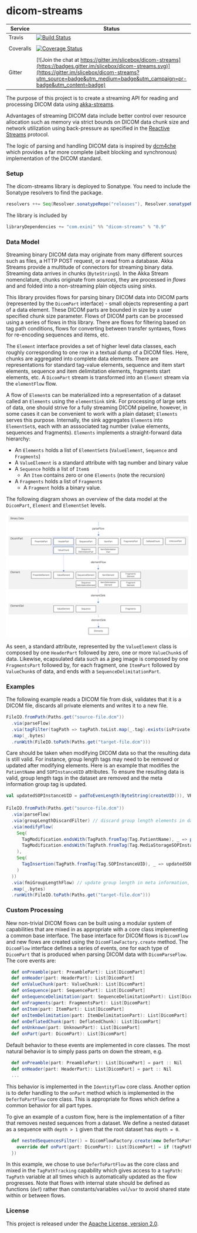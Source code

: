 # dicom-streams

Service | Status | Description
------- | ------ | -----------
Travis            | [![Build Status](https://travis-ci.org/slicebox/dicom-streams.svg?branch=develop)](https://travis-ci.org/slicebox/dicom-streams.svg?branch=develop) | [Tests](https://travis-ci.org/slicebox/dicom-streams/)
Coveralls         | [![Coverage Status](https://coveralls.io/repos/github/slicebox/dicom-streams/badge.svg?branch=develop)](https://coveralls.io/github/slicebox/dicom-streams?branch=develop) | Code coverage
Gitter            | [![Join the chat at https://gitter.im/slicebox/dicom-streams](https://badges.gitter.im/slicebox/dicom-streams.svg)](https://gitter.im/slicebox/dicom-streams?utm_source=badge&utm_medium=badge&utm_campaign=pr-badge&utm_content=badge) | Chatroom

The purpose of this project is to create a streaming API for reading and processing DICOM data using [akka-streams](http://doc.akka.io/docs/akka/current/scala/stream/index.html). 

Advantages of streaming DICOM data include better control over resource allocation such as memory via strict bounds on 
DICOM data chunk size and network utilization using back-pressure as specified in the 
[Reactive Streams](http://www.reactive-streams.org/) protocol.

The logic of parsing and handling DICOM data is inspired by [dcm4che](https://github.com/dcm4che/dcm4che)
which provides a far more complete (albeit blocking and synchronous) implementation of the DICOM standard.

### Setup

The dicom-streams library is deployed to Sonatype. You need to include the Sonatype resolvers to find the package.

```scala
resolvers ++= Seq(Resolver.sonatypeRepo("releases"), Resolver.sonatypeRepo("snapshots"))
```

The library is included by
```scala
libraryDependencies += "com.exini" %% "dicom-streams" % "0.9"
```

### Data Model

Streaming binary DICOM data may originate from many different sources such as files, a HTTP POST request, or a read from
a database. Akka Streams provide a multitude of connectors for streaming binary data. Streaming data arrives in chunks
(`ByteString`s). In the Akka Stream nomenclature, chunks originate from _sources_, they are processed in _flows_ and
and folded into a non-streaming plain objects using _sinks_. 

This library provides flows for parsing binary DICOM data into DICOM parts (represented by the `DicomPart` interface) - 
small objects representing a part of a data element. These DICOM parts are bounded in size by a user specified chunk 
size parameter. Flows of DICOM parts can be processed using a series of flows in this library. There are flows for 
filtering based on tag path conditions, flows for converting between transfer syntaxes, flows for re-encoding sequences 
and items, etc. 

The `Element` interface provides a set of higher level data classes, each roughly corresponding to one row in a textual
dump of a DICOM files. Here, chunks are aggregated into complete data elements. There are representations for standard
tag-value elements, sequence and item start elements, sequence and item delimitation elements, fragments start elements,
etc. A `DicomPart` stream is transformed into an `Element` stream via the `elementFlow` flow.

A flow of `Element`s can be materialized into a representation of a dataset called an `Elements` using the `elementSink`
sink. For processing of large sets of data, one should strive for a fully streaming DICOM pipeline, however, in some 
cases it can be convenient to work with a plain dataset; `Elements` serves this purpose. Internally, the sink aggregates
`Element`s into `ElementSet`s, each with an asssociated tag number (value elements, sequences and fragments). `Elements`
implements a straight-forward data hierarchy:
* An `Elements` holds a list of `ElementSet`s (`ValueElement`, `Sequence` and `Fragments`)
* A `ValueElement` is a standard attribute with tag number and binary value
* A `Sequence` holds a list of `Item`s
  * An `Item` contains zero or one `Elements` (note the recursion)
* A `Fragments` holds a list of `Fragment`s
  * A `Fragment` holds a binary value. 

The following diagram shows an overview of the data model at the `DicomPart`, `Element` and `ElementSet` levels.

![Data model](README/data-model.png)

As seen, a standard attribute, represented by the `ValueElement` class is composed by one `HeaderPart` followed by zero,
one or more `ValueChunk`s of data. Likewise, ecapsulated data such as a jpeg image is composed by one `FragmentsPart`
followed by, for each fragment, one `ItemPart` followed by `ValueChunk`s of data, and ends with a
`SequenceDelimitationPart`.

### Examples

The following example reads a DICOM file from disk, validates that it is a DICOM file, discards all private elements
and writes it to a new file.

```scala
FileIO.fromPath(Paths.get("source-file.dcm"))
  .via(parseFlow)
  .via(tagFilter(tagPath => tagPath.toList.map(_.tag).exists(isPrivate))) // no private elements anywhere on tag path
  .map(_.bytes)
  .runWith(FileIO.toPath(Paths.get("target-file.dcm")))
```

Care should be taken when modifying DICOM data so that the resulting data is still valid. For instance, group length
tags may need to be removed or updated after modifying elements. Here is an example that modifies the `PatientName`
and `SOPInstanceUID` attributes. To ensure the resulting data is valid, group length tags in the dataset are removed and
the meta information group tag is updated.

```scala
val updatedSOPInstanceUID = padToEvenLength(ByteString(createUID()), VR.UI)

FileIO.fromPath(Paths.get("source-file.dcm"))
  .via(parseFlow)
  .via(groupLengthDiscardFilter) // discard group length elements in dataset
  .via(modifyFlow(
    Seq(
      TagModification.endsWith(TagPath.fromTag(Tag.PatientName), _ => padToEvenLength(ByteString("John Doe"), VR.PN)),
      TagModification.endsWith(TagPath.fromTag(Tag.MediaStorageSOPInstanceUID), _ => updatedSOPInstanceUID)
    ), 
    Seq(
      TagInsertion(TagPath.fromTag(Tag.SOPInstanceUID), _ => updatedSOPInstanceUID)
    )
  ))
  .via(fmiGroupLengthFlow) // update group length in meta information, if present
  .map(_.bytes)
  .runWith(FileIO.toPath(Paths.get("target-file.dcm")))
```

### Custom Processing
New non-trivial DICOM flows can be built using a modular system of capabilities that are mixed in as appropriate with a 
core class implementing a common base interface. The base interface for DICOM flows is `DicomFlow` and new flows are 
created using the `DicomFlowFactory.create` method. The `DicomFlow` interface defines a series of events, one for each
type of `DicomPart` that is produced when parsing DICOM data with `DicomParseFlow`. The core events are:
```scala
  def onPreamble(part: PreamblePart): List[DicomPart]
  def onHeader(part: HeaderPart): List[DicomPart]
  def onValueChunk(part: ValueChunk): List[DicomPart]
  def onSequence(part: SequencePart): List[DicomPart]
  def onSequenceDelimitation(part: SequenceDelimitationPart): List[DicomPart]
  def onFragments(part: FragmentsPart): List[DicomPart]
  def onItem(part: ItemPart): List[DicomPart]
  def onItemDelimitation(part: ItemDelimitationPart): List[DicomPart]
  def onDeflatedChunk(part: DeflatedChunk): List[DicomPart]
  def onUnknown(part: UnknownPart): List[DicomPart]
  def onPart(part: DicomPart): List[DicomPart]
```
Default behavior to these events are implemented in core classes. The most natural behavior is to simply pass parts on
down the stream, e.g. 
```scala
  def onPreamble(part: PreamblePart): List[DicomPart] = part :: Nil
  def onHeader(part: HeaderPart): List[DicomPart] = part :: Nil
  ...
```
This behavior is implemented in the `IdentityFlow` core class. Another option is to defer handling to the `onPart` method
which is implemented in the `DeferToPartFlow` core class. This is appropriate for flows which define a common 
behavior for all part types. 

To give an example of a custom flow, here is the implementation of a filter that removes 
nested sequences from a dataset. We define a nested dataset as a sequence with `depth > 1` given that the root dataset 
has `depth = 0`.
```scala
  def nestedSequencesFilter() = DicomFlowFactory.create(new DeferToPartFlow[DicomPart] with TagPathTracking[DicomPart] {
    override def onPart(part: DicomPart): List[DicomPart] = if (tagPath.depth > 1) Nil else part :: Nil
  })
```
In this example, we chose to use `DeferToPartFlow` as the core class and mixed in the `TagPathTracking` capability
which gives access to a `tagPath: TagPath` variable at all times which is automatically updated as the flow progresses.
Note that flows with internal state should be defined as functions (`def`) rather than constants/variables `val`/`var`
to avoid shared state within or between flows.

### License

This project is released under the [Apache License, version 2.0](./LICENSE).

